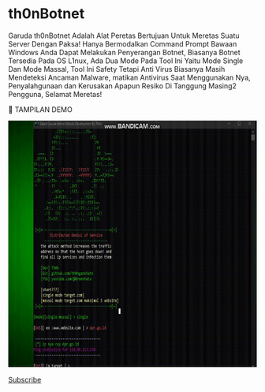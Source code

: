 # th0nBotnet
Garuda th0nBotnet Adalah Alat Peretas Bertujuan Untuk Meretas Suatu Server Dengan Paksa!
Hanya Bermodalkan Command Prompt Bawaan Windows Anda Dapat Melakukan Penyerangan Botnet, Biasanya
Botnet Tersedia Pada OS L1nux, Ada Dua Mode Pada Tool Ini Yaitu Mode Single Dan Mode Massal,
Tool Ini Safety Tetapi Anti Virus Biasanya Masih Mendeteksi Ancaman Malware, matikan Antivirus Saat Menggunakan Nya,
Penyalahgunaan dan Kerusakan Apapun Resiko Di Tanggung Masing2 Pengguna, Selamat Meretas!
<p>
 🎥 TAMPILAN DEMO 
<p>
<img src="greenhacktivistdemo.gif" alt="Image" style="width:790px;height:500px;">
</p>
<a href="https://www.youtube.com/channel/UC0k77Gwzx_Sg9OalIu3-d_A">Subscribe</a>
